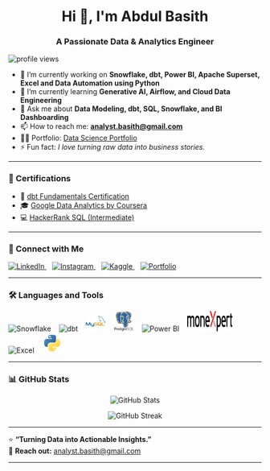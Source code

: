 <h1 align="center">Hi 👋, I'm Abdul Basith</h1>
<h3 align="center">A Passionate Data & Analytics Engineer </h3>

<p align="left">
  <img src="https://komarev.com/ghpvc/?username=basith113&label=Profile%20views&color=0e75b6&style=flat" alt="profile views"/>
</p>
  

- 🔭 I’m currently working on **Snowflake, dbt, Power BI, Apache Superset, Excel and Data Automation using Python**  
- 🌱 I’m currently learning **Generative AI, Airflow, and Cloud Data Engineering**  
- 💬 Ask me about **Data Modeling, dbt, SQL, Snowflake, and BI Dashboarding**  
- 📫 How to reach me: **analyst.basith@gmail.com**  
- 🧑‍💼 Portfolio: [Data Science Portfolio](https://www.datascienceportfol.io/abdulbasith)  
- ⚡ Fun fact: *I love turning raw data into business stories.*

---

### 🪪 Certifications  

- 🧠 [dbt Fundamentals Certification](https://credentials.getdbt.com/e69f296a-2fe2-4f2b-b483-c254950f39c2)  
- 🎓 [Google Data Analytics by Coursera](https://www.coursera.org/account/accomplishments/verify/3V846V99EHGV)  
- 💻 [HackerRank SQL (Intermediate)](https://www.hackerrank.com/certificates/b178b18592d0)

---

### 🤝 Connect with Me  

<p align="left">
  <a href="https://www.linkedin.com/in/basith113/" target="_blank">
    <img src="https://cdn.jsdelivr.net/gh/devicons/devicon/icons/linkedin/linkedin-original.svg" alt="LinkedIn" width="40" height="40"/>
  </a>
  &nbsp;&nbsp;
  <a href="https://www.instagram.com/its.basith" target="_blank">
    <img src="https://upload.wikimedia.org/wikipedia/commons/a/a5/Instagram_icon.png" alt="Instagram" width="40" height="40"/>
  </a>
  &nbsp;&nbsp;
  <a href="https://www.kaggle.com/basith113113" target="_blank">
    <img src="https://upload.wikimedia.org/wikipedia/commons/7/7c/Kaggle_logo.png" alt="Kaggle" width="80" height="40"/>
  </a>
  &nbsp;&nbsp;
  <a href="https://www.datascienceportfol.io/abdulbasith" target="_blank">
    <img src="https://img.icons8.com/color/512/domain.png" alt="Portfolio" width="40" height="40"/>
  </a>
</p>

---

### 🛠️ Languages and Tools  

<p align="left">
  <img src="https://upload.wikimedia.org/wikipedia/en/4/4b/Snowflake_Logo.svg" alt="Snowflake" width="40" height="40"/>
  &nbsp;&nbsp;
  <img src="https://docs.getdbt.com/img/dbt-logo.svg" alt="dbt" width="40" height="40"/>
  &nbsp;&nbsp;
  <img src="https://raw.githubusercontent.com/devicons/devicon/master/icons/mysql/mysql-original-wordmark.svg" alt="MySQL" width="40" height="40"/>
  &nbsp;&nbsp;
  <img src="https://raw.githubusercontent.com/devicons/devicon/master/icons/postgresql/postgresql-original-wordmark.svg" alt="PostgreSQL" width="40" height="40"/>
  &nbsp;&nbsp;
  <img src="https://upload.wikimedia.org/wikipedia/commons/c/cf/New_Power_BI_Logo.svg" alt="Power BI" width="40" height="40"/>
  &nbsp;&nbsp;
  <img src="https://raw.githubusercontent.com/apache/superset/master/superset-frontend/src/assets/images/superset-logo-horiz.png" alt="Apache Superset" width="90" height="40"/>
  &nbsp;&nbsp;
  <img src="https://cdn-icons-png.flaticon.com/512/732/732220.png" alt="Excel" width="40" height="40"/>
  &nbsp;&nbsp;
  <img src="https://raw.githubusercontent.com/devicons/devicon/master/icons/python/python-original.svg" alt="Python" width="40" height="40"/>
</p>

---

### 📊 GitHub Stats  

<p align="center">
  <img src="https://github-readme-stats.vercel.app/api?username=basith113&show_icons=true&theme=default&hide_border=true" alt="GitHub Stats"/>
</p>

<p align="center">
  <img src="https://github-readme-streak-stats.herokuapp.com/?user=basith113&theme=default&hide_border=true" alt="GitHub Streak"/>
</p>

---

⭐ **“Turning Data into Actionable Insights.”**  
📧 **Reach out:** [analyst.basith@gmail.com](mailto:analyst.basith@gmail.com)

---
